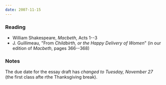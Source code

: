 ```yaml
---
date: 2007-11-15
---
```


### Reading

* William Shakespeare, <cite>Macbeth</cite>, Acts 1--3
* J. Guillimeau, "From <cite>Childbirth, or the Happy Delivery of Women</cite>" (in our edition of <cite>Macbeth</cite>, pages 366--368)

### Notes

The due date for the essay draft has *changed to Tuesday, November 27* (the first class afte rthe Thanksgiving break).
